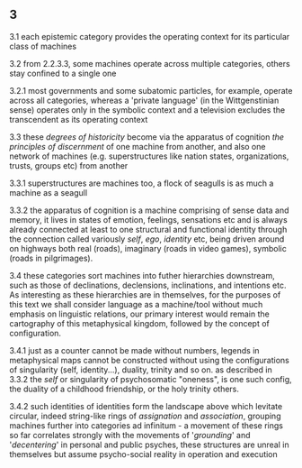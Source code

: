 ## 3

3.1 each epistemic category provides the operating context for its particular class of machines


3.2 from 2.2.3.3, some machines operate across multiple categories, others stay confined to a single one 

3.2.1 most governments and some subatomic particles, for example, operate across all categories, whereas a 'private language' (in the Wittgenstinian sense) operates only in the symbolic context and a television excludes the transcendent as its operating context 

3.3 these _degrees of historicity_ become via the apparatus of cognition _the principles of discernment_ of one machine from another, and also one network of machines (e.g. superstructures like nation states, organizations, trusts, groups etc) from another

3.3.1 superstructures are machines too, a flock of seagulls is as much a machine as a seagull 

3.3.2 the apparatus of cognition is a machine comprising of sense data and memory, it lives in states of emotion, feelings, sensations etc and is always already connected at least to one structural and functional identity through the connection called variously _self_, _ego_, _identity_ etc, being driven around on highways both real (roads), imaginary (roads in video games), symbolic (roads in pilgrimages).


3.4 these categories sort machines into futher hierarchies downstream, such as those of declinations, declensions, inclinations, and intentions etc. As interesting as these hierarchies are in themselves, for the purposes of this text we shall consider language as a machine/tool without much emphasis on linguistic relations, our primary interest would remain the cartography of this metaphysical kingdom, followed by the concept of configuration. 

3.4.1 just as a counter cannot be made without numbers, legends in metaphysical maps cannot be constructed without using the configurations of singularity (self, identity...), duality, trinity and so on. as described in 3.3.2 the _self_ or singularity of psychosomatic "oneness", is one such config, the duality of a childhood friendship, or the holy trinity others.

3.4.2 such identities of identities form the landscape above which levitate circular, indeed string-like rings of _assignation_ and _association_, grouping machines further into categories ad infinitum - a movement of these rings so far correlates strongly with the movements of '_grounding_' and '_decentering_' in personal and public psyches, these structures are unreal in themselves but assume psycho-social reality in operation and execution
